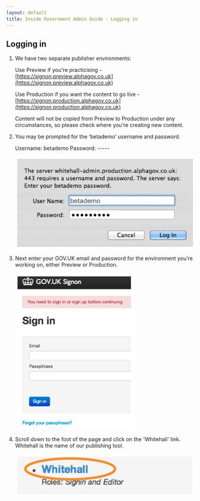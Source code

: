 ```yaml
---
layout: default
title: Inside Government Admin Guide - Logging in
---
```


## Logging in


1. We have two separate publisher environments:

   Use Preview if you're practicising - [https://signon.preview.alphagov.co.uk](https://signon.preview.alphagov.co.uk)

   Use Production if you want the content to go live - [https://signon.production.alphagov.co.uk](https://signon.production.alphagov.co.uk)

   Content will not be copied from Preview to Production under any circumstances, so please check where you’re creating new content.

2. You may be prompted for the ‘betademo’ username and password.

   Username: betademo
   Password: -----

   ![Get an account 5](get-an-account-5.png)
   
3. Next enter your GOV.UK email and password for the environment you’re working on, either Preview or Production.

   ![Logging in 1](logging-in.png)
  
4. Scroll down to the foot of the page and click on the 'Whitehall' link. Whitehall is the name of our publishing tool.

	![Get an account 4](get-an-account-4.png)
